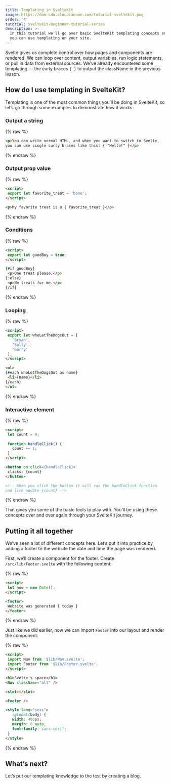 ```yaml
---
title: Templating in SvelteKit
image: https://dam-cdn.cloudcannon.com/tutorial-sveltekit.png
order: '4'
tutorial: sveltekit-beginner-tutorial-series
description: >-
  In this tutorial we'll go over basic SvelteKit templating concepts and see how
  you can use templating on your site.
---
```


Svelte gives us complete control over how pages and components are rendered. We can loop over content, output variables, run logic statements, or pull in data from external sources. We’ve already encountered some templating — the curly braces `{ }` to output the className in the previous lesson.

## How do I use templating in SvelteKit?

Templating is one of the most common things you’ll be doing in SvelteKit, so let’s go through some examples to demonstrate how it works.

### Output a string

{% raw %}
 ```html
<p>You can write normal HTML, and when you want to switch to Svelte, 
you can use single curly braces like this: { "Hello!" }</p>
```
{% endraw %}


### Output prop value


{% raw %}
 ```html
<script>
  export let favorite_treat = 'bone';
</script>

<p>My favorite treat is a { favorite_treat }</p>
```
{% endraw %}


### Conditions


{% raw %}
 ```html
<script>
  export let goodBoy = true;
</script>

{#if goodBoy}
  <p>One treat please.</p>
{:else}
  <p>No treats for me.</p>
{/if}
```
{% endraw %}


### Looping


{% raw %}
 ```html
<script>
  export let whoLetTheDogsOut = [
    'Bryan',
    'Sally',
    'Garry'
  ];
</script>

<ul>
{#each whoLetTheDogsOut as name}
  <li>{name}</li>
{/each}
</ul>
```
{% endraw %}


### Interactive element


{% raw %}
 ```html
<script>
  let count = 0;
	
  function handleClick() {
    count += 1;
  }
</script>

<button on:click={handleClick}>
  clicks: {count}
</button>

<!-- When you click the button it will run the handleClick function
and live update {count} -->
```
{% endraw %}

That gives you some of the basic tools to play with. You’ll be using these concepts over and over again through your SvelteKit journey.

## Putting it all together

We’ve seen a lot of different concepts here. Let’s put it into practice by adding a footer to the website the date and time the page was rendered.

First, we’ll create a component for the footer. Create `/src/lib/Footer.svelte` with the following content:

{% raw %}
 ```html
<script>
  let now = new Date();
</script>

<footer>
  Website was generated { today }
</footer>
```
{% endraw %}

Just like we did earlier, now we can import `Footer` into our layout and render the component:

{% raw %}
 ```html
<script>
  import Nav from '$lib/Nav.svelte';
  import Footer from '$lib/Footer.svelte';
</script>

<h1>Svelte's space</h1>
<Nav className="alt" />

<slot></slot>

<Footer />

<style lang="scss">
    :global(body) {
    width: 400px;
    margin: 0 auto;
    font-family: sans-serif;
  }
</style>
```
{% endraw %}

## What’s next?

Let’s put our templating knowledge to the test by creating a blog.

